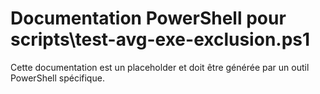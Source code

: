 # Documentation PowerShell pour scripts\test-avg-exe-exclusion.ps1

Cette documentation est un placeholder et doit être générée par un outil PowerShell spécifique.
